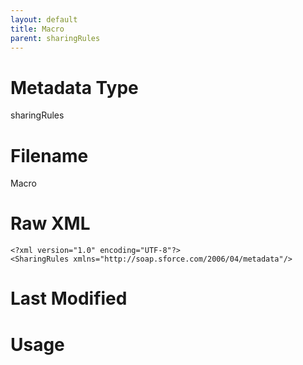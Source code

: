 ```yaml
---
layout: default
title: Macro
parent: sharingRules
---
```

# Metadata Type
sharingRules


# Filename 
Macro


# Raw XML
```
<?xml version="1.0" encoding="UTF-8"?>
<SharingRules xmlns="http://soap.sforce.com/2006/04/metadata"/>
```


# Last Modified


# Usage
